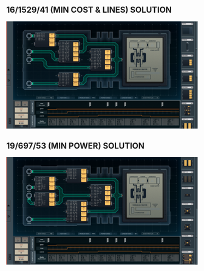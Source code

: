 16/1529/41 (MIN COST & LINES) SOLUTION
--------------------------------------

![screenshot0](https://github.com/shiawasenahikari/Shenzhen-IO-Solutions/blob/master/038-thorium-reactor-status-monitor/screenshot0.png)

19/697/53 (MIN POWER) SOLUTION
------------------------------

![screenshot1](https://github.com/shiawasenahikari/Shenzhen-IO-Solutions/blob/master/038-thorium-reactor-status-monitor/screenshot1.png)
